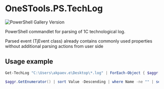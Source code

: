 # OneSTools.PS.TechLog

![PowerShell Gallery Version](https://img.shields.io/powershellgallery/v/OneSTools.PS.TechLog?style=plastic)

PowerShell commandlet for parsing of 1C technological log.  

Parsed event (TjEvent class) already contains commonly used properties without additional parsing actions from user side 

## Usage example

```powershell
Get-TechLog "C:\Users\akpaev.e\Desktop\*.log" | ForEach-Object { $aggr[$_.FirstContextLine] += $_.Duration }

$aggr.GetEnumerator() | sort Value -Descending | where Name -ne "" | select -First 10 | Format-Table -AutoSize
```
